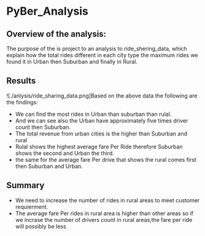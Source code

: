 
# PyBer_Analysis
## Overview of the analysis:
The purpose of the is project to an analysis to ride_shering_data, which explain how the total rides different in each city type the maximum rides we found it in Urban then Suburban and finally in Rural.

## Results
![./anlysis/ride_sharing_data.png]Based on the above data the following are the findings:
- We can find the most rides in Urban than suburban than rulal.
- And we can see also the Urban have approximately five times driver count then Suburban.
- The total revenue from urban cities is the higher than Suburban and rural
- Rulal shows the highest average fare Per Ride therefore Suburban shows the second and Urban the third.
- the same for the average fare Per drive that shows the rural comes first then Suburban and Urban.

## Summary
- We need to increase the number of rides in rural areas to meet customer requierment.
- The average fare Per rides in rural area is higher than other areas so if we incrase the number of drivers count in rural areas,the fare per ride will possibly be less
